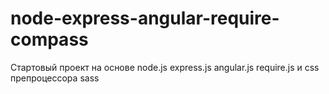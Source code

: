 # node-express-angular-require-compass
Стартовый проект на основе node.js express.js angular.js require.js и css препроцессора sass 
